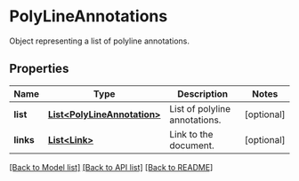 ﻿
# PolyLineAnnotations
Object representing a list of polyline annotations.

## Properties
Name | Type | Description | Notes
------------ | ------------- | ------------- | -------------
**list** | [**List&lt;PolyLineAnnotation&gt;**](PolyLineAnnotation.md) | List of polyline annotations. | [optional]
**links** | [**List&lt;Link&gt;**](Link.md) | Link to the document. | [optional]


[[Back to Model list]](../../README.md#documentation-for-models) [[Back to API list]](../../README.md#documentation-for-api-endpoints) [[Back to README]](../../README.md)



